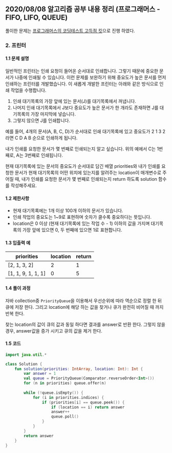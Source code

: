 ## 2020/08/08 알고리즘 공부 내용 정리 (프로그래머스 - FIFO, LIFO, QUEUE)

풀이한 문제는 [프로그래머스의 코딩테스트 고득점 킷](https://programmers.co.kr/learn/challenges?tab=algorithm_practice_kit)으로 진행 하였다. 

### 2. 프린터

#### 1.1 문제 설명

일반적인 프린터는 인쇄 요청이 들어온 순서대로 인쇄합니다. 그렇기 때문에 중요한 문서가 나중에 인쇄될 수 있습니다. 이런 문제를 보완하기 위해 중요도가 높은 문서를 먼저 인쇄하는 프린터를 개발했습니다. 이 새롭게 개발한 프린터는 아래와 같은 방식으로 인쇄 작업을 수행합니다.

1. 인쇄 대기목록의 가장 앞에 있는 문서(J)를 대기목록에서 꺼냅니다.
2. 나머지 인쇄 대기목록에서 J보다 중요도가 높은 문서가 한 개라도 존재하면 J를 대기목록의 가장 마지막에 넣습니다.
3. 그렇지 않으면 J를 인쇄합니다.

예를 들어, 4개의 문서(A, B, C, D)가 순서대로 인쇄 대기목록에 있고 중요도가 2 1 3 2 라면 C D A B 순으로 인쇄하게 됩니다.

내가 인쇄를 요청한 문서가 몇 번째로 인쇄되는지 알고 싶습니다. 위의 예에서 C는 1번째로, A는 3번째로 인쇄됩니다.

현재 대기목록에 있는 문서의 중요도가 순서대로 담긴 배열 priorities와 내가 인쇄를 요청한 문서가 현재 대기목록의 어떤 위치에 있는지를 알려주는 location이 매개변수로 주어질 때, 내가 인쇄를 요청한 문서가 몇 번째로 인쇄되는지 return 하도록 solution 함수를 작성해주세요.

#### 1.2 제한사항

- 현재 대기목록에는 1개 이상 100개 이하의 문서가 있습니다.
- 인쇄 작업의 중요도는 1~9로 표현하며 숫자가 클수록 중요하다는 뜻입니다.
- location은 0 이상 (현재 대기목록에 있는 작업 수 - 1) 이하의 값을 가지며 대기목록의 가장 앞에 있으면 0, 두 번째에 있으면 1로 표현합니다.

#### 1.3 입출력 예

|priorities|location|return|
|---|---|---|
|[2, 1, 3, 2]|2|1|
|[1, 1, 9, 1, 1, 1]|0|5|

#### 1.4 풀이 과정 

자바 collection중 `PriorityQueue`을 이용해서 우선순위에 따라 역순으로 정렬 한 뒤 큐에 저장 한다. 그리고 location에 해당 하는 값을 찾거나 큐가 완전히 비어질 때 까지 반복 한다. 

찾는 location의 값이 큐의 값과 동일 하다면 결과를 answer로 반환 한다. 그렇지 않을 경우, answer값을 증가 시키고 큐의 값을 제거 한다. 

#### 1.5 코드 

```kotlin
import java.util.*

class Solution {
    fun solution(priorities: IntArray, location: Int): Int {
        var answer = 1
        val queue = PriorityQueue(Comparator.reverseOrder<Int>())
        for (n in priorities) queue.offer(n)
        
        while (!queue.isEmpty()) {
            for (i in priorities.indices) {
                if (priorities[i] == queue.peek()) {
                    if (location == i) return answer
                    answer++
                    queue.poll()
                }
            }
        }        
        return answer
    }
}
```